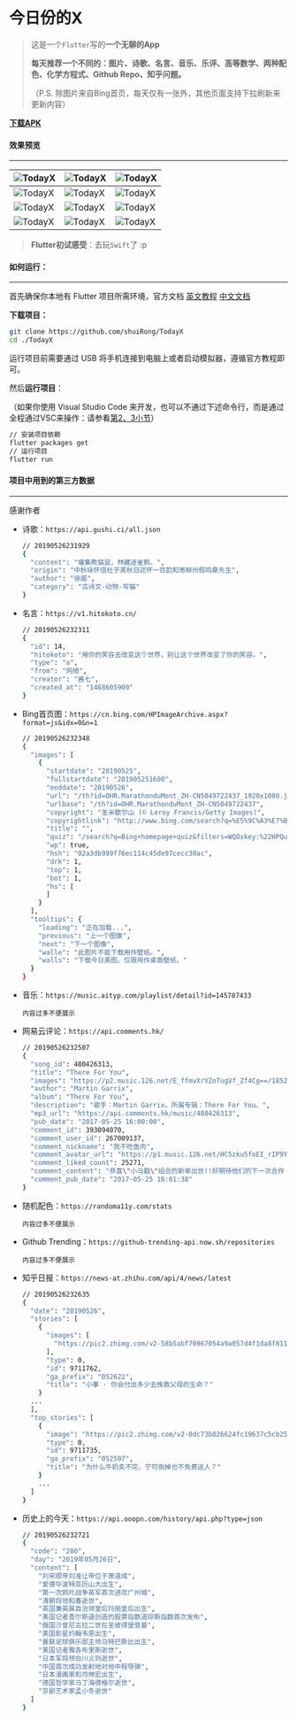 # 今日份的X

> 这是一个`Flutter`写的**一个无聊的App**
>
> **每天推荐一个不同的：图片、诗歌、名言、音乐、乐评、高等数学、两种配色、化学方程式、Github Repo、知乎问题。**
>
> （P.S. 除图片来自Bing首页，每天仅有一张外，其他页面支持下拉刷新来更新内容）

**[下载APK](https://github.com/shuiRong/TodayX/releases/download/v1.0.0/TodayX.apk)**



#### 效果预览

------

| ![TodayX](./preview/1.png)  | ![TodayX](./preview/2.png)  | ![TodayX](./preview/3.png)  |
| --------------------------- | --------------------------- | --------------------------- |
| ![TodayX](./preview/4.png)  | ![TodayX](./preview/5.png)  | ![TodayX](./preview/6.png)  |
| ![TodayX](./preview/7.png)  | ![TodayX](./preview/8.png)  | ![TodayX](./preview/9.png)  |
| ![TodayX](./preview/10.png) | ![TodayX](./preview/11.png) | ![TodayX](./preview/12.png) |



> **Flutter初试感受**：去玩`Swift`了 :p 

#### 如何运行：

---

首先确保你本地有 Flutter 项目所需环境，官方文档 [英文教程](https://flutter.dev/docs/get-started/install) [中文文档](https://flutter-io.cn/docs)

**下载项目：**

```bash
git clone https://github.com/shuiRong/TodayX
cd ./TodayX
```



运行项目前需要通过 USB 将手机连接到电脑上或者启动模拟器，遵循官方教程即可。

然后**运行项目**：

（如果你使用 Visual Studio Code 来开发，也可以不通过下述命令行，而是通过全程通过VSC来操作：请参看[第2、3小节](https://flutter-io.cn/docs/get-started/editor?tab=vscode)）

```bash
// 安装项目依赖
flutter packages get
// 运行项目
flutter run
```



#### 项目中用到的第三方数据

---

感谢作者



* 诗歌：`https://api.gushi.ci/all.json`

  ```bash
  // 20190526231929
  {
    "content": "墉集欺猫鼠，林藏逐雀鹯。",
    "origin": "中秋咏怀借杜子美秋日述怀一百韵和寄柳州假鸣桑先生",
    "author": "徐威",
    "category": "古诗文-动物-写猫"
  }
  ```

* 名言：`https://v1.hitokoto.cn/`

  ```bash
  // 20190526232311
  {
    "id": 14,
    "hitokoto": "用你的笑容去改变这个世界，别让这个世界改变了你的笑容。",
    "type": "a",
    "from": "网络",
    "creator": "酱七",
    "created_at": "1468605909"
  }
  ```

* Bing首页图：`https://cn.bing.com/HPImageArchive.aspx?format=js&idx=0&n=1`

  ```bash
  // 20190526232348
  {
    "images": [
      {
        "startdate": "20190525",
        "fullstartdate": "201905251600",
        "enddate": "20190526",
        "url": "/th?id=OHR.MarathonduMont_ZH-CN5049722437_1920x1080.jpg&rf=LaDigue_1920x1080.jpg&pid=hp",
        "urlbase": "/th?id=OHR.MarathonduMont_ZH-CN5049722437",
        "copyright": "圣米歇尔山 (© Leroy Francis/Getty Images)",
        "copyrightlink": "http://www.bing.com/search?q=%E5%9C%A3%E7%B1%B3%E6%AD%87%E5%B0%94%E5%B1%B1&form=hpcapt&mkt=zh-cn",
        "title": "",
        "quiz": "/search?q=Bing+homepage+quiz&filters=WQOskey:%22HPQuiz_20190525_MarathonduMont%22&FORM=HPQUIZ",
        "wp": true,
        "hsh": "02a3db999f76ec114c45de97cecc30ac",
        "drk": 1,
        "top": 1,
        "bot": 1,
        "hs": [
        ]
      }
    ],
    "tooltips": {
      "loading": "正在加载...",
      "previous": "上一个图像",
      "next": "下一个图像",
      "walle": "此图片不能下载用作壁纸。",
      "walls": "下载今日美图。仅限用作桌面壁纸。"
    }
  }
  ```

* 音乐：`https://music.aityp.com/playlist/detail?id=145787433`

  ```
  内容过多不便展示
  ```

* 网易云评论：`https://api.comments.hk/`

  ```bash
  // 20190526232507
  {
    "song_id": 480426313,
    "title": "There For You",
    "images": "https://p2.music.126.net/E_ffmvXrVZoTugVf_Zf4Cg==/18520173860179248.jpg",
    "author": "Martin Garrix",
    "album": "There For You",
    "description": "歌手：Martin Garrix。所属专辑：There For You。",
    "mp3_url": "https://api.comments.hk/music/480426313",
    "pub_date": "2017-05-25 16:00:00",
    "comment_id": 393094070,
    "comment_user_id": 267009137,
    "comment_nickname": "我不吃鱼肉",
    "comment_avatar_url": "https://p1.music.126.net/HC5zku5foEI_rIP9YShyoQ==/109951164014518098.jpg",
    "comment_liked_count": 25271,
    "comment_content": "恭喜\"小马戳\"组合的新单出世!!好期待他们的下一次合作 也希望马丁不要弯不要弯不要弯啊哈哈哈哈哈哈[爱心][爱心][爱心][爱心]",
    "comment_pub_date": "2017-05-25 16:01:38"
  }
  ```

* 随机配色：`https://randoma11y.com/stats`

  ```
  内容过多不便展示
  ```

* Github Trending：`https://github-trending-api.now.sh/repositories`

  ```
  内容过多不便展示
  ```

* 知乎日报：`https://news-at.zhihu.com/api/4/news/latest`

  ```bash
  // 20190526232635
  {
    "date": "20190526",
    "stories": [
      {
        "images": [
          "https://pic2.zhimg.com/v2-58b5abf70967054a9a057d4f1da8f811.jpg"
        ],
        "type": 0,
        "id": 9711762,
        "ga_prefix": "052622",
        "title": "小事 · 你会付出多少去挽救父母的生命？"
      }
   	...
    ],
    "top_stories": [
      {
        "image": "https://pic2.zhimg.com/v2-0dc73b026624fc19637c5cb25ff679a9.jpg",
        "type": 0,
        "id": 9711735,
        "ga_prefix": "052507",
        "title": "为什么牛奶卖不完，宁可倒掉也不免费送人？"
      }
      ...
    ]
  }
  ```

* 历史上的今天：`https://api.ooopn.com/history/api.php?type=json`

  ```bash
  // 20190526232721
  {
    "code": "200",
    "day": "2019年05月26日",
    "content": [
      "刘宋顺帝刘准让帝位于萧道成",
      "爱德华波特亚历山大出生",
      "第一次鸦片战争英军首次进攻广州城",
      "清朝将领和春逝世",
      "英国兼英属自治领皇后玛丽皇后出生",
      "美国记者查尔斯道创造的股票指数道琼斯指数首次发布",
      "俄国沙皇尼古拉二世在圣彼得堡登基",
      "美国影星约翰韦恩出生",
      "曼联足球俱乐部主帅马特巴斯比出生",
      "美国记者雅各布里斯逝世",
      "日本军将领白川义则逝世",
      "中国首次成功发射地对地中程导弹",
      "日本漫画家和月伸宏出生",
      "德国哲学家马丁海德格尔逝世",
      "京剧艺术家孟小冬逝世"
    ]
  }
  ```